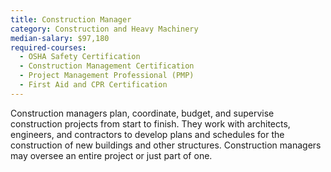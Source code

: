```yaml
---
title: Construction Manager
category: Construction and Heavy Machinery
median-salary: $97,180
required-courses:
  - OSHA Safety Certification
  - Construction Management Certification
  - Project Management Professional (PMP)
  - First Aid and CPR Certification
---
```


Construction managers plan, coordinate, budget, and supervise construction projects from start to finish. They work with architects, engineers, and contractors to develop plans and schedules for the construction of new buildings and other structures. Construction managers may oversee an entire project or just part of one.